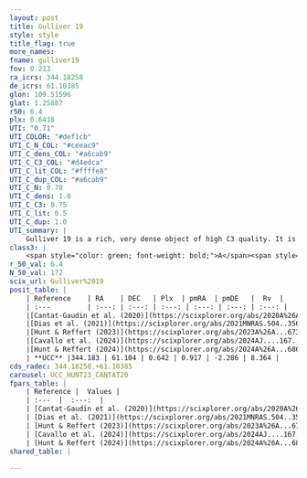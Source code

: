 ```yaml
---
layout: post
title: Gulliver 19
style: style
title_flag: true
more_names: 
fname: gulliver19
fov: 0.213
ra_icrs: 344.18258
de_icrs: 61.10385
glon: 109.51596
glat: 1.25887
r50: 6.4
plx: 0.6418
UTI: "0.71"
UTI_COLOR: "#def1cb"
UTI_C_N_COL: "#ceeac9"
UTI_C_dens_COL: "#a6cab9"
UTI_C_C3_COL: "#d4edca"
UTI_C_lit_COL: "#ffffe8"
UTI_C_dup_COL: "#a6cab9"
UTI_C_N: 0.78
UTI_C_dens: 1.0
UTI_C_C3: 0.75
UTI_C_lit: 0.5
UTI_C_dup: 1.0
UTI_summary: |
    Gulliver 19 is a rich, very dense object of high C3 quality. It is moderately studied in the literature.
class3: |
    <span style="color: green; font-weight: bold;">A</span><span style="color: #FFC300; font-weight: bold;">B</span>
r_50_val: 6.4
N_50_val: 172
scix_url: Gulliver%2019
posit_table: |
    | Reference    | RA    | DEC   | Plx  | pmRA  | pmDE   |  Rv  |
    | :---         | :---: | :---: | :---: | :---: | :---: | :---: |
    |[Cantat-Gaudin et al. (2020)](https://scixplorer.org/abs/2020A%26A...640A...1C) | 344.19 | 61.106 | 0.634 | 0.893 | -2.258 | -- |
    |[Dias et al. (2021)](https://scixplorer.org/abs/2021MNRAS.504..356D) | 344.213 | 61.11 | 0.624 | 0.896 | -2.235 | -- |
    |[Hunt & Reffert (2023)](https://scixplorer.org/abs/2023A%26A...673A.114H) | 344.17 | 61.106 | 0.646 | 0.892 | -2.307 | 25.134 |
    |[Cavallo et al. (2024)](https://scixplorer.org/abs/2024AJ....167...12C) | 344.188 | 61.101 | 0.649 | -- | -- | -- |
    |[Hunt & Reffert (2024)](https://scixplorer.org/abs/2024A%26A...686A..42H) | 344.17 | 61.106 | 0.646 | 0.892 | -2.307 | 25.134 |
    | **UCC** |344.183 | 61.104 | 0.642 | 0.917 | -2.286 | 8.364 | 
cds_radec: 344.18258,+61.10385
carousel: UCC_HUNT23_CANTAT20
fpars_table: |
    | Reference |  Values |
    | :---  |  :---:  |
    | [Cantat-Gaudin et al. (2020)](https://scixplorer.org/abs/2020A%26A...640A...1C) | `AVNN=3.01, DMNN=11.19, AgeNN=7.99` |
    | [Dias et al. (2021)](https://scixplorer.org/abs/2021MNRAS.504..356D) | `Av=3.404, Dist=1427, logage=7.43, [Fe/H]=0.044` |
    | [Hunt & Reffert (2023)](https://scixplorer.org/abs/2023A%26A...673A.114H) | `AV50=3.948, diffAV50=2.935, MOD50=10.851, logAge50=7.596` |
    | [Cavallo et al. (2024)](https://scixplorer.org/abs/2024AJ....167...12C) | `AV50=3.81, dMod50=11.12, logAge50=7.97, [Fe/H]50=0.6` |
    | [Hunt & Reffert (2024)](https://scixplorer.org/abs/2024A%26A...686A..42H) | `MassJ=1024.38` |
shared_table: |
    
---
```

